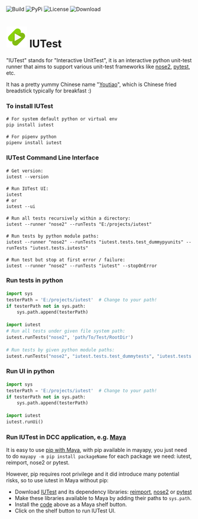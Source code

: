 ![Build](https://travis-ci.com/mgland/iutest.svg?token=WGEhoDYTsfEntWSzsqkZ&branch=master)
![PyPi](https://img.shields.io/pypi/v/iutest) ![License](https://img.shields.io/pypi/l/iutest) ![Download](https://img.shields.io/pypi/dm/iutest)

[logo]: ./iutest/icons/iutest.svg "IUTest Logo"

# ![logo] IUTest
"IUTest" stands for "Interactive UnitTest", it is an interactive python unit-test runner that aims to support various unit-test frameworks like
[nose2](https://pypi.org/project/nose2/), [pytest](https://pypi.org/project/pytest/), etc.

It has a pretty yummy Chinese name "[Youtiao](https://en.wikipedia.org/wiki/Youtiao)", which is Chinese fried breadstick typically for breakfast :)


### To install IUTest
```shell
# For system default python or virtual env
pip install iutest

# For pipenv python
pipenv install iutest
```

### IUTest Command Line Interface
```shell
# Get version:
iutest --version

# Run IUTest UI:
iutest
# or
iutest --ui

# Run all tests recursively within a directory:
iutest --runner "nose2" --runTests "E:/projects/iutest"

# Run tests by python module paths:
iutest --runner "nose2" --runTests "iutest.tests.test_dummypyunits" --runTests "iutest.tests.iutests"

# Run test but stop at first error / failure:
iutest --runner "nose2" --runTests "iutest" --stopOnError
```

### Run tests in python
```python
import sys
testerPath = 'E:/projects/iutest'  # Change to your path!
if testerPath not in sys.path:
    sys.path.append(testerPath)
    
import iutest
# Run all tests under given file system path:
iutest.runTests("nose2", 'path/To/Test/RootDir')

# Run tests by given python module paths:
iutest.runTests("nose2", "iutest.tests.test_dummytests", "iutest.tests.iutests")
```

### Run UI in python
```python
import sys
testerPath = 'E:/projects/iutest'  # Change to your path!
if testerPath not in sys.path:
    sys.path.append(testerPath)
    
import iutest
iutest.runUi()
```

### Run IUTest in DCC application, e.g. [Maya](https://www.autodesk.com.au/products/maya)
It is easy to use [pip with Maya](http://mgland.com/qa/en/?qa=1748/how-to-use-pip-with-maya), with pip available in mayapy, you just need to do `mayapy -m pip install packageName` for each package we need: iutest, reimport, nose2 or pytest.

However, pip requires root privilege and it did introduce many potential risks, so to use iutest in Maya without pip:
- Download [IUTest](https://pypi.org/project/iutest/) and its dependency libraries:
  [reimport](https://pypi.org/project/reimport/), [nose2](https://pypi.org/project/nose2/) or [pytest](https://pypi.org/project/pytest/)
- Make these libraries available to Maya by adding their paths to `sys.path`.
- Install the [code](#Run-UI-in-python) above as a Maya shelf button.
- Click on the shelf button to run IUTest UI.
